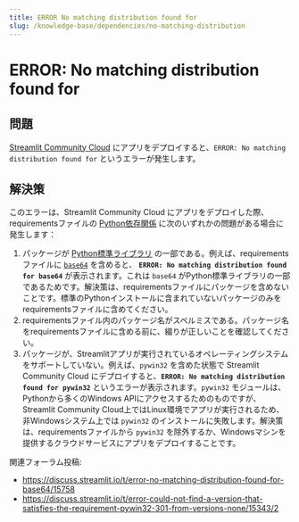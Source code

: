 ```yaml
---
title: ERROR No matching distribution found for
slug: /knowledge-base/dependencies/no-matching-distribution
---
```


# ERROR: No matching distribution found for

## 問題

[Streamlit Community Cloud](https://streamlit.io/cloud) にアプリをデプロイすると、`ERROR: No matching distribution found for` というエラーが発生します。

## 解決策

このエラーは、Streamlit Community Cloud にアプリをデプロイした際、requirementsファイルの [Python依存関係](/deploy/streamlit-community-cloud/deploy-your-app/app-dependencies#add-python-dependencies) に次のいずれかの問題がある場合に発生します：

1. パッケージが [Python標準ライブラリ](https://docs.python.org/3/py-modindex.html) の一部である。例えば、requirementsファイルに [`base64`](https://docs.python.org/3/library/base64.html) を含めると、 **`ERROR: No matching distribution found for base64`** が表示されます。これは `base64` がPython標準ライブラリの一部であるためです。解決策は、requirementsファイルにパッケージを含めないことです。標準のPythonインストールに含まれていないパッケージのみをrequirementsファイルに含めてください。
2. requirementsファイル内のパッケージ名がスペルミスである。パッケージ名をrequirementsファイルに含める前に、綴りが正しいことを確認してください。
3. パッケージが、Streamlitアプリが実行されているオペレーティングシステムをサポートしていない。例えば、`pywin32` を含めた状態で Streamlit Community Cloud にデプロイすると、**`ERROR: No matching distribution found for pywin32`** というエラーが表示されます。`pywin32` モジュールは、Pythonから多くのWindows APIにアクセスするためのものですが、Streamlit Community Cloud上ではLinux環境でアプリが実行されるため、非Windowsシステム上では `pywin32` のインストールに失敗します。解決策は、requirementsファイルから `pywin32` を除外するか、Windowsマシンを提供するクラウドサービスにアプリをデプロイすることです。

関連フォーラム投稿:

- https://discuss.streamlit.io/t/error-no-matching-distribution-found-for-base64/15758
- https://discuss.streamlit.io/t/error-could-not-find-a-version-that-satisfies-the-requirement-pywin32-301-from-versions-none/15343/2

